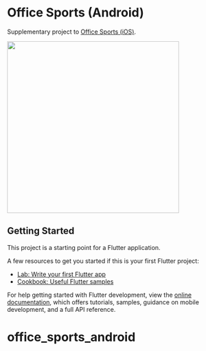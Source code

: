 # Office Sports (Android)

Supplementary project to [Office Sports (iOS)](https://github.com/oyvinddd/officesports).

<img src="https://github.com/konstantpapp/office_sports_android/blob/main/assets/welcome_page.png" width=400px>

## Getting Started

This project is a starting point for a Flutter application.

A few resources to get you started if this is your first Flutter project:

- [Lab: Write your first Flutter app](https://docs.flutter.dev/get-started/codelab)
- [Cookbook: Useful Flutter samples](https://docs.flutter.dev/cookbook)

For help getting started with Flutter development, view the
[online documentation](https://docs.flutter.dev/), which offers tutorials,
samples, guidance on mobile development, and a full API reference.

# office_sports_android
